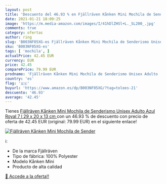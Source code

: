 ```yaml
---
layout: post
title: 'Descuento del 46.93 % en Fjällräven Kånken Mini Mochila de Sender'
date: 2021-01-21 18:09:25
image: 'https://m.media-amazon.com/images/I/41hDlZHSl+L._SL200_.jpg'
comments: true
category: ofertas
author: ring
slug: 'B003NF05XG-es Fjällräven Kånken Mini Mochila de Senderismo Unisex Adulto...'
sku: 'B003NF05XG-es'
tags: [ 'mochila', ]
actualPrice: 42.45 EUR
currency: EUR
price: 42.45
comparePrice: 79.99 EUR
prodname: 'Fjällräven Kånken Mini Mochila de Senderismo Unisex Adulto  Azul  Royal   7 l  29 x 20 x 13 cm '
country: 'es'
flag: '🇪🇸'
buyurl: 'https://www.amazon.es/dp/B003NF05XG/?tag=tolees-21'
descuento: '46.93'
average: '42.45'
---
```


Tienes [Fjällräven Kånken Mini Mochila de Senderismo Unisex Adulto  Azul  Royal   7 l  29 x 20 x 13 cm ](https://www.amazon.es/dp/B003NF05XG/?tag=tolees-21) con un 46.93 % de descuento con precio de oferta de 42.45 EUR (original: 79.99 EUR) en el siguiente enlace!

[![Fjällräven Kånken Mini Mochila de Sender](https://m.media-amazon.com/images/I/41hDlZHSl+L._SL200_.jpg)](https://www.amazon.es/dp/B003NF05XG/?tag=tolees-21)

ℹ️:

- De la marca Fjällräven
- Tipo de fábrica: 100% Polyester
- Modelo Kånken Mini
- Producto de alta calidad

[🛒 Accede a la oferta!!](https://www.amazon.es/dp/B003NF05XG/?tag=tolees-21)
